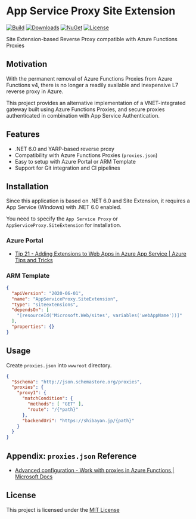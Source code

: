 # App Service Proxy Site Extension
 
[![Build](https://github.com/shibayan/AppServiceProxy.SiteExtension/workflows/Build/badge.svg)](https://github.com/shibayan/AppServiceProxy.SiteExtension/actions/workflows/build.yml)
[![Downloads](https://badgen.net/nuget/dt/AppServiceProxy.SiteExtension)](https://www.nuget.org/packages/AppServiceProxy.SiteExtension/)
[![NuGet](https://badgen.net/nuget/v/AppServiceProxy.SiteExtension)](https://www.nuget.org/packages/AppServiceProxy.SiteExtension/)
[![License](https://badgen.net/github/license/shibayan/AppServiceProxy.SiteExtension)](https://github.com/shibayan/AppServiceProxy.SiteExtension/blob/master/LICENSE)

Site Extension-based Reverse Proxy compatible with Azure Functions Proxies

## Motivation

With the permanent removal of Azure Functions Proxies from Azure Functions v4, there is no longer a readily available and inexpensive L7 reverse proxy in Azure.

This project provides an alternative implementation of a VNET-integrated gateway built using Azure Functions Proxies, and secure proxies authenticated in combination with App Service Authentication.

## Features

- .NET 6.0 and YARP-based reverse proxy
- Compatibility with Azure Functions Proxies (`proxies.json`)
- Easy to setup with Azure Portal or ARM Template
- Support for Git integration and CI pipelines

## Installation

Since this application is based on .NET 6.0 and Site Extension, it requires a App Service (Windows) with .NET 6.0 enabled.

You need to specify the `App Service Proxy` or `AppServiceProxy.SiteExtension` for installation.

### Azure Portal

- [Tip 21 - Adding Extensions to Web Apps in Azure App Service | Azure Tips and Tricks](https://microsoft.github.io/AzureTipsAndTricks/blog/tip21.html)

### ARM Template

```json
{
  "apiVersion": "2020-06-01",
  "name": "AppServiceProxy.SiteExtension",
  "type": "siteextensions",
  "dependsOn": [
    "[resourceId('Microsoft.Web/sites', variables('webAppName'))]"
  ],
  "properties": {}
}
```

## Usage

Create `proxies.json` into `wwwroot` directory.

```json
{
  "$schema": "http://json.schemastore.org/proxies",
  "proxies": {
    "proxy1": {
      "matchCondition": {
        "methods": [ "GET" ],
        "route": "/{*path}"
      },
      "backendUri": "https://shibayan.jp/{path}"
    }
  }
}
```

## Appendix: `proxies.json` Reference

- [Advanced configuration - Work with proxies in Azure Functions | Microsoft Docs](https://docs.microsoft.com/en-us/azure/azure-functions/functions-proxies#advanced-configuration)

## License

This project is licensed under the [MIT License](https://github.com/shibayan/AppServiceProxy.SiteExtension/blob/master/LICENSE)
